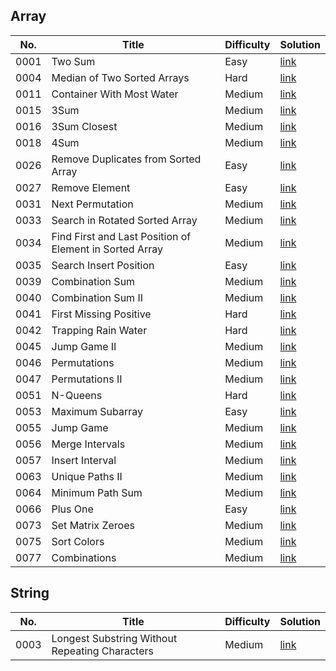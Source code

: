 ## Array
|No.|Title|Difficulty|Solution|
|---|---|---|---|
|0001|Two Sum|Easy|[link](Algorithm/Array/0001/README.md)|
|0004|Median of Two Sorted Arrays|Hard|[link](Algorithm/Array/0004/README.md)|
|0011|Container With Most Water|Medium|[link](Algorithm/Array/0011/README.md)|
|0015|3Sum|Medium|[link](Algorithm/Array/0015/README.md)|
|0016|3Sum Closest|Medium|[link](Algorithm/Array/0016/README.md)|
|0018|4Sum|Medium|[link](Algorithm/Array/0018/README.md)|
|0026|Remove Duplicates from Sorted Array|Easy|[link](Algorithm/Array/0026/README.md)|
|0027|Remove Element|Easy|[link](Algorithm/Array/0027/README.md)|
|0031|Next Permutation|Medium|[link](Algorithm/Array/0031/README.md)|
|0033|Search in Rotated Sorted Array|Medium|[link](Algorithm/Array/0033/README.md)|
|0034|Find First and Last Position of Element in Sorted Array|Medium|[link](Algorithm/Array/0034/README.md)|
|0035|Search Insert Position|Easy|[link](Algorithm/Array/0035/README.md)|
|0039|Combination Sum|Medium|[link](Algorithm/Array/0039/README.md)|
|0040|Combination Sum II|Medium|[link](Algorithm/Array/0040/README.md)|
|0041|First Missing Positive|Hard|[link](Algorithm/Array/0041/README.md)|
|0042|Trapping Rain Water|Hard|[link](Algorithm/Array/0042/README.md)|
|0045|Jump Game II|Medium|[link](Algorithm/Array/0045/README.md)|
|0046|Permutations|Medium|[link](Algorithm/Array/0046/README.md)|
|0047|Permutations II|Medium|[link](Algorithm/Array/0047/README.md)|
|0051|N-Queens|Hard|[link](Algorithm/Array/0051/README.md)|
|0053|Maximum Subarray|Easy|[link](Algorithm/Array/0053/README.md)|
|0055| Jump Game|Medium|[link](Algorithm/Array/0055/README.md)|
|0056| Merge Intervals|Medium|[link](Algorithm/Array/0056/README.md)|
|0057| Insert Interval|Medium|[link](Algorithm/Array/0057/README.md)|
|0063| Unique Paths II|Medium|[link](Algorithm/Array/0063/README.md)|
|0064| Minimum Path Sum|Medium|[link](Algorithm/Array/0064/README.md)|
|0066| Plus One|Easy|[link](Algorithm/Array/0066/README.md)|
|0073| Set Matrix Zeroes|Medium|[link](Algorithm/Array/0073/README.md)|
|0075| Sort Colors|Medium|[link](Algorithm/Array/0075/README.md)|
|0077| Combinations|Medium|[link](Algorithm/Array/0077/README.md)|
## String
|No.|Title|Difficulty|Solution|
|---|---|---|---|
|0003|Longest Substring Without Repeating Characters|Medium|[link](Algorithm/String/0003/README.md)|